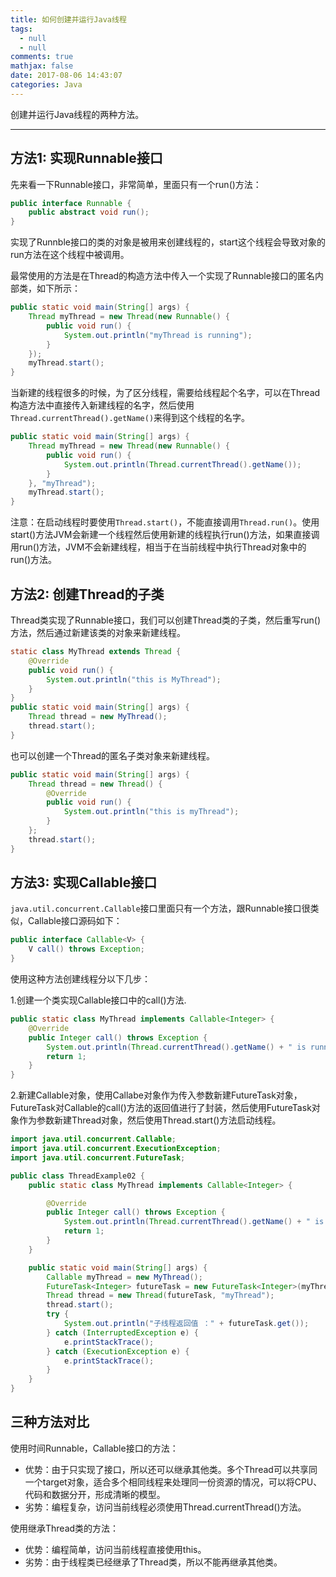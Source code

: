 ```yaml
---
title: 如何创建并运行Java线程
tags:
  - null
  - null
comments: true
mathjax: false
date: 2017-08-06 14:43:07
categories: Java
---
```


创建并运行Java线程的两种方法。

<!-- more -->

---

## 方法1: 实现Runnable接口

先来看一下Runnable接口，非常简单，里面只有一个run()方法：

```java
public interface Runnable {
    public abstract void run();
}

```

实现了Runnble接口的类的对象是被用来创建线程的，start这个线程会导致对象的run方法在这个线程中被调用。

最常使用的方法是在Thread的构造方法中传入一个实现了Runnable接口的匿名内部类，如下所示：

```java
public static void main(String[] args) {
    Thread myThread = new Thread(new Runnable() {
        public void run() {
            System.out.println("myThread is running");
        }
    });
    myThread.start();
}
```

当新建的线程很多的时候，为了区分线程，需要给线程起个名字，可以在Thread构造方法中直接传入新建线程的名字，然后使用`Thread.currentThread().getName()`来得到这个线程的名字。

```java
public static void main(String[] args) {
    Thread myThread = new Thread(new Runnable() {
        public void run() {
            System.out.println(Thread.currentThread().getName());
        }
    }, "myThread");
    myThread.start();
}
```

注意：在启动线程时要使用`Thread.start()`，不能直接调用`Thread.run()`。使用start()方法JVM会新建一个线程然后使用新建的线程执行run()方法，如果直接调用run()方法，JVM不会新建线程，相当于在当前线程中执行Thread对象中的run()方法。

## 方法2: 创建Thread的子类

Thread类实现了Runnable接口，我们可以创建Thread类的子类，然后重写run()方法，然后通过新建该类的对象来新建线程。

```java
static class MyThread extends Thread {
    @Override
    public void run() {
        System.out.println("this is MyThread");
    }
}
public static void main(String[] args) {
    Thread thread = new MyThread();
    thread.start();
}
```

也可以创建一个Thread的匿名子类对象来新建线程。

```java
public static void main(String[] args) {
    Thread thread = new Thread() {
        @Override
        public void run() {
            System.out.println("this is myThread");
        }
    };
    thread.start();
}
```

## 方法3: 实现Callable接口

`java.util.concurrent.Callable`接口里面只有一个方法，跟Runnable接口很类似，Callable接口源码如下：

```java
public interface Callable<V> {
    V call() throws Exception;
}
```

使用这种方法创建线程分以下几步：

1.创建一个类实现Callable接口中的call()方法.

```java
public static class MyThread implements Callable<Integer> {
    @Override
    public Integer call() throws Exception {
        System.out.println(Thread.currentThread().getName() + " is running");
        return 1;
    }
}
```

2.新建Callable对象，使用Callabe对象作为传入参数新建FutureTask对象，FutureTask对Callable的call()方法的返回值进行了封装，然后使用FutureTask对象作为参数新建Thread对象，然后使用Thread.start()方法启动线程。

```java
import java.util.concurrent.Callable;
import java.util.concurrent.ExecutionException;
import java.util.concurrent.FutureTask;

public class ThreadExample02 {
    public static class MyThread implements Callable<Integer> {

        @Override
        public Integer call() throws Exception {
            System.out.println(Thread.currentThread().getName() + " is running");
            return 1;
        }
    }

    public static void main(String[] args) {
        Callable myThread = new MyThread();
        FutureTask<Integer> futureTask = new FutureTask<Integer>(myThread);
        Thread thread = new Thread(futureTask, "myThread");
        thread.start();
        try {
            System.out.println("子线程返回值 ：" + futureTask.get());
        } catch (InterruptedException e) {
            e.printStackTrace();
        } catch (ExecutionException e) {
            e.printStackTrace();
        }
    }
}
```

## 三种方法对比

使用时间Runnable，Callable接口的方法：

- 优势：由于只实现了接口，所以还可以继承其他类。多个Thread可以共享同一个target对象，适合多个相同线程来处理同一份资源的情况，可以将CPU、代码和数据分开，形成清晰的模型。
- 劣势：编程复杂，访问当前线程必须使用Thread.currentThread()方法。

使用继承Thread类的方法：

- 优势：编程简单，访问当前线程直接使用this。
- 劣势：由于线程类已经继承了Thread类，所以不能再继承其他类。